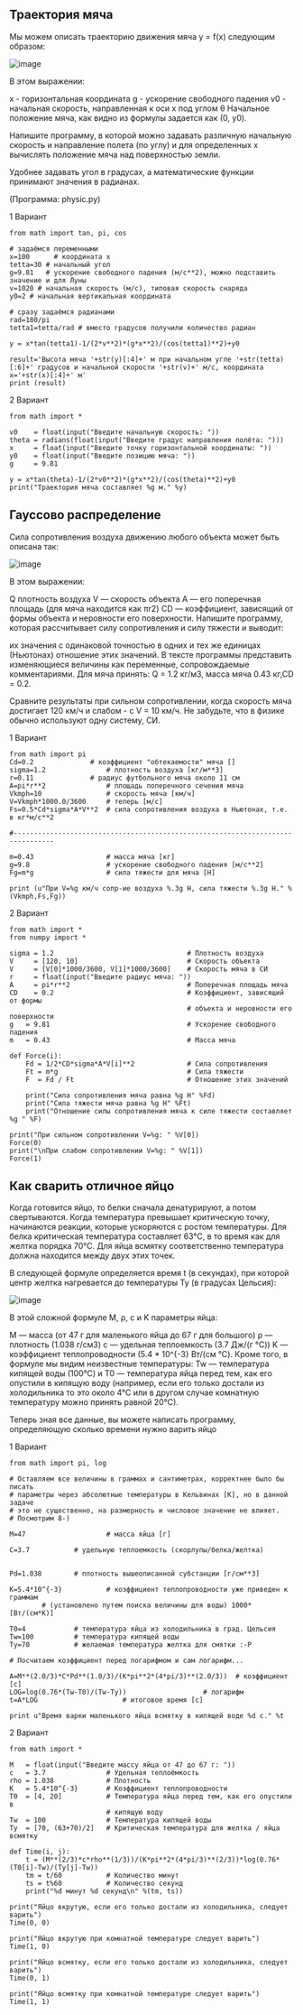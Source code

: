 ## Траектория мяча 

Мы можем описать траекторию движения мяча y = f(x) следующим образом:

![image](https://github.com/Irina-Smol/TASKS/assets/112115002/a1076a53-45e2-44b8-a07e-e063a1689ccf)

В этом выражении:

x - горизонтальная координата
g - ускорение свободного падения
v0 - начальная скорость, направленная к оси x под углом θ
Начальное положение мяча, как видно из формулы задается как (0, y0).

Напишите программу, в которой можно задавать различную начальную скорость и направление полета (по углу) и для определенных x вычислять положение мяча над поверхностью земли.

Удобнее задавать угол в градусах, а математические функции принимают значения в радианах. 

(Программа: physic.py)

1 Вариант
```
from math import tan, pi, cos
 
# задаёмся переменными
x=100      # координата х
tetta=30 # начальный угол 
g=9.81   # ускорение свободного падения (м/с**2), можно подставить значение и для Луны
v=1020 # начальная скорость (м/с), типовая скорость снаряда
y0=2 # начальная вертикальная координата 
 
# сразу задаёмся радианами
rad=180/pi
tetta1=tetta/rad # вместо градусов получили количество радиан 
 
y = x*tan(tetta1)-1/(2*v**2)*(g*x**2)/(cos(tetta1)**2)+y0

result='Высота мяча '+str(y)[:4]+' м при начальном угле '+str(tetta)[:6]+' градусов и начальной скорости '+str(v)+' м/с, координата х='+str(x)[:4]+' м'
print (result)
```
2 Вариант
```
from math import *

v0    = float(input("Введите начальную скорость: "))
theta = radians(float(input("Введите градус направления полёта: ")))
x     = float(input("Введите точку горизонтальной координаты: "))
y0    = float(input("Введите позицию мяча: "))
g     = 9.81

y = x*tan(theta)-1/(2*v0**2)*(g*x**2)/(cos(theta)**2)+y0
print("Траектория мяча составляет %g м." %y)
```

## Гауссово распределение

Сила сопротивления воздуха движению любого объекта может быть описана так:

![image](https://github.com/Irina-Smol/TASKS/assets/112115002/527a2d4e-5651-48ba-8416-b929e9280581)

В этом выражении:

Q плотность воздуха
V — скорость объекта
A — его поперечная площадь (для мяча находится как πr2)
CD — коэффициент, зависящий от формы объекта и неровности его поверхности.
Напишите программу, которая рассчитывает силу сопротивления и силу тяжести и выводит:

их значения с одинаковой точностью в одних и тех же единицах (Ньютонах)
отношение этих значений. В тексте программы представить изменяющиеся величины как переменные, сопровождаемые комментариями.
Для мяча принять: 
Q = 1.2 кг/м3, масса мяча 0.43 кг,СD = 0.2.

Сравните результаты при сильном сопротивлении, когда скорость мяча достигает 120 км/ч и слабом - с V = 10 км/ч. Не забудьте, что в физике обычно используют одну систему, СИ.

1 Вариант
```
from math import pi
Cd=0.2				# коэффициент "обтекаемости" мяча []
sigma=1.2				# плотность воздуха [кг/м**3]
r=0.11				# радиус футбольного мяча около 11 см
A=pi*r**2				# площадь поперечного сечения мяча
Vkmph=10				# скорость мяча [км/ч]
V=Vkmph*1000.0/3600		# теперь [м/с]
Fs=0.5*Cd*sigma*A*V**2	# сила сопротивления воздуха в Ньютонах, т.е. в кг*м/с**2

#--------------------------------------------------------------------------------

m=0.43					# масса мяча [кг]
g=9.8					# ускорение свободного падения [м/с**2]
Fg=m*g					# сила тяжести для мяча [Н]

print (u"При V=%g км/ч сопр-ие воздуха %.3g Н, сила тяжести %.3g Н." %(Vkmph,Fs,Fg))
```
2 Вариант
```
from math import *
from numpy import *

sigma = 1.2                                 # Плотность воздуха
V     = [120, 10]                           # Скорость объекта
V     = [V[0]*1000/3600, V[1]*1000/3600]    # Скорость мяча в СИ
r     = float(input("Введите радиус мяча: "))
A     = pi*r**2                             # Поперечная площадь мяча
CD    = 0.2                                 # Коэффициент, зависящий от формы 
                                            # объекта и неровности его поверхности
g   = 9.81                                  # Ускорение свободного падения
m   = 0.43                                  # Масса мяча

def Force(i):
    Fd = 1/2*CD*sigma*A*V[i]**2             # Сила сопротивления
    Ft = m*g                                # Сила тяжести
    F  = Fd / Ft                            # Отношение этих значений
            
    print("Сила сопротивления мяча равна %g Н" %Fd)
    print("Сила тяжести мяча равна %g Н" %Ft)
    print("Отношение силы сопротивления мяча к силе тяжести составляет %g " %F)

print("При сильном сопротивлении V=%g: " %V[0])    
Force(0)
print("\nПри слабом сопротивлении V=%g: " %V[1])  
Force(1)
```

## Как сварить отличное яйцо

Когда готовится яйцо, то белки сначала денатурируют, а потом свертываются. Когда температура превышает критическую точку, начинаются реакции, которые ускоряются с ростом температуры.
Для белка критическая температура составляет 63°С, в то время как для желтка порядка 70°С. Для яйца всмятку соответственно температура должна находится между двух этих точек.

В следующей формуле определяется время t (в секундах), при которой центр желтка нагревается до температуры Ty (в градусах Цельсия):

![image](https://github.com/Irina-Smol/TASKS/assets/112115002/c9f5b4a5-3da2-44f1-a736-e608e15ffc11)

В этой сложной формуле M, ρ, c и K параметры яйца:

M — масса (от 47 г для маленького яйца до 67 г для большого)
ρ — плотность (1.038 г/см3)
с — удельная теплоемкость (3.7 Дж/(г °С))
K — коэффициент теплопроводности (5.4 * 10^{-3} Вт/(см °С).
Кроме того, в формуле мы видим неизвестные температуры: Tw — температура кипящей воды (100°С) и T0 — температура яйца перед тем, как его опустили в кипящую воду (например, если его только достали из холодильника то это около 4°С или в другом случае комнатную температуру можно принять равной 20°С).

Теперь зная все данные, вы можете написать программу, определяющую сколько времени нужно варить яйцо

1 Вариант
```
from math import pi, log

# Оставляем все величины в граммах и сантиметрах, корректнее было бы писать
# параметры через абсолютные температуры в Кельвинах [К], но в данной задаче
# это не существенно, на размерность и числовое значение не влияет.
# Посмотрим 8-)

M=47					# масса яйца [г]

C=3.7			# удельную теплоемкость (скорлупы/белка/желтка) 
                    

Pd=1.038		# плотность вышеописанной субстанции [г/см**3]

K=5.4*10^{-3}			# коэффициент теплопроводности уже приведен к граммам
		# (установлено путем поиска величины для воды) 1000*[Вт/(см*К)]
					
T0=4			# температура яйца из холодильника в град. Цельсия
Tw=100			# температура кипящей воды
Ty=70			# желаемая температура желтка для смятки :-Р

# Посчитаем коэффициент перед логарифмом и сам логарифм...

A=M**(2.0/3)*C*Pd**(1.0/3)/(K*pi**2*(4*pi/3)**(2.0/3))	# коэффициент [с]
LOG=log(0.76*(Tw-T0)/(Tw-Ty))					# логарифм
t=A*LOG						# итоговое время [с]

print u"Время варки маленького яйца всмятку в кипящей воде %d c." %t
```
2 Вариант
```
from math import *

M   = float(input("Введите массу яйца от 47 до 67 г: "))
c   = 3.7               # Удельная теплоёмкость
rho = 1.038             # Плотность
K   = 5.4*10^{-3}       # Коэффициент теплопроводности
T0  = [4, 20]           # Температура яйца перед тем, как его опустили в 
                        # кипящую воду
Tw  = 100               # Температура кипящей воды
Ty  = [70, (63+70)/2]   # Критическая температура для желтка / яйца всмятку

def Time(i, j):
    t = (M**(2/3)*c*rho**(1/3))/(K*pi**2*(4*pi/3)**(2/3))*log(0.76*(T0[i]-Tw)/(Ty[j]-Tw))
    tm = t/60           # Количество минут
    ts = t%60           # Количество секунд
    print("%d минут %d секунд\n" %(tm, ts))
    
print("Яйцо вкрутую, если его только достали из холодильника, следует варить")
Time(0, 0)

print("Яйцо вкрутую при комнатной температуре следует варить")
Time(1, 0)

print("Яйцо всмятку, если его только достали из холодильника, следует варить")
Time(0, 1)

print("Яйцо всмятку при комнатной температуре следует варить")
Time(1, 1)
```
